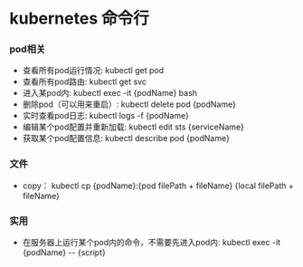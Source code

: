# kubernetes 命令行
### pod相关
* 查看所有pod运行情况: kubectl get pod
* 查看所有pod路由: kubectl get svc
* 进入某pod内: kubectl exec -it {podName} bash
* 删除pod（可以用来重启）: kubectl delete pod {podName}
* 实时查看pod日志: kubectl logs -f {podName}
* 编辑某个pod配置并重新加载: kubectl edit sts {serviceName}
* 获取某个pod配置信息: kubectl describe pod {podName}

### 文件
* copy： kubectl cp {podName}:{pod filePath + fileName} {local filePath + fileName} 

### 实用
* 在服务器上运行某个pod内的命令，不需要先进入pod内: kubectl exec -it {podName} -- {script}